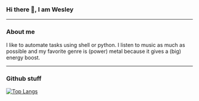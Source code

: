 ### Hi there 👋, I am  Wesley

---

### About me
I like to automate tasks using shell or python. I listen to music as much as possible and my favorite genre is (power) metal because it gives a (big) energy boost.

---
### Github stuff
[![Top Langs](https://github-readme-stats.vercel.app/api/top-langs/?username=M1sth1os)](https://github.com/anuraghazra/github-readme-stats)


